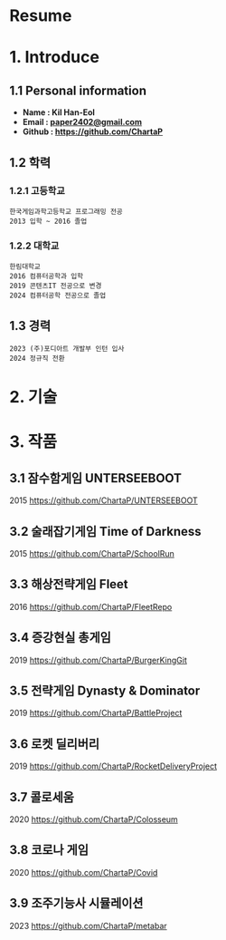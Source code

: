 Resume
===========================
# 1. Introduce
## 1.1 Personal information
 * **Name : Kil Han-Eol**
 * **Email : paper2402@gmail.com**
 * **Github : https://github.com/ChartaP**
## 1.2 학력
### 1.2.1 고등학교
  ```
  한국게임과학고등학교 프로그래밍 전공
  2013 입학 ~ 2016 졸업
  ```
### 1.2.2 대학교
  ```
  한림대학교
  2016 컴퓨터공학과 입학
  2019 콘텐츠IT 전공으로 변경
  2024 컴퓨터공학 전공으로 졸업
  ```
## 1.3 경력
  ```
  2023 (주)포디아트 개발부 인턴 입사
  2024 정규직 전환
  ```
# 2. 기술

# 3. 작품
## 3.1 잠수함게임 UNTERSEEBOOT
2015
https://github.com/ChartaP/UNTERSEEBOOT
## 3.2 술래잡기게임 Time of Darkness
2015
https://github.com/ChartaP/SchoolRun
## 3.3 해상전략게임 Fleet
2016
https://github.com/ChartaP/FleetRepo
## 3.4 증강현실 총게임
2019
https://github.com/ChartaP/BurgerKingGit
## 3.5 전략게임 Dynasty & Dominator
2019
https://github.com/ChartaP/BattleProject
## 3.6 로켓 딜리버리
2019
https://github.com/ChartaP/RocketDeliveryProject
## 3.7 콜로세움
2020
https://github.com/ChartaP/Colosseum
## 3.8 코로나 게임
2020
https://github.com/ChartaP/Covid

## 3.9 조주기능사 시뮬레이션
2023
https://github.com/ChartaP/metabar
